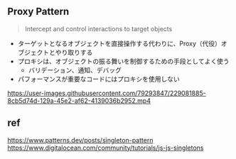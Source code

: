 ## Proxy Pattern
>Intercept and control interactions to target objects

- ターゲットとなるオブジェクトを直接操作する代わりに、Proxy（代役）オブジェクトとやり取りする
- プロキシは、オブジェクトの振る舞いを制御するための手段としてよく使う
  - バリデーション、通知、デバッグ
- パフォーマンスが重要なコードにはプロキシを使用しない
 


https://user-images.githubusercontent.com/79293847/229081885-8cb5d74d-129a-45e2-af62-4139036b2952.mp4






## ref
https://www.patterns.dev/posts/singleton-pattern
https://www.digitalocean.com/community/tutorials/js-js-singletons


